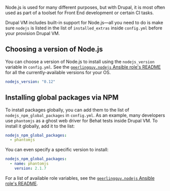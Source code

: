 Node.js is used for many different purposes, but with Drupal, it is most often used as part of a toolset for Front End development or certain CI tasks.

Drupal VM includes built-in support for Node.js—all you need to do is make sure `nodejs` is listed in the list of `installed_extras` inside `config.yml` before your provision Drupal VM.

## Choosing a version of Node.js

You can choose a version of Node.js to install using the `nodejs_version` variable in `config.yml`. See the [`geerlingguy.nodejs` Ansible role's README](https://github.com/geerlingguy/ansible-role-nodejs#readme) for all the currently-available versions for your OS.

```yaml
nodejs_version: "0.12"
```

## Installing global packages via NPM

To install packages globally, you can add them to the list of `nodejs_npm_global_packages` in `config.yml`. As an example, many developers use `phantomjs` as a ghost web driver for Behat tests inside Drupal VM. To install it globally, add it to the list:

```yaml
nodejs_npm_global_packages:
  - phantomjs
```

You can even specify a specific version to install:

```yaml
nodejs_npm_global_packages:
  - name: phantomjs
    version: 2.1.7
```

For a list of available role variables, see the [`geerlingguy.nodejs` Ansible role's README](https://github.com/geerlingguy/ansible-role-nodejs#readme).
